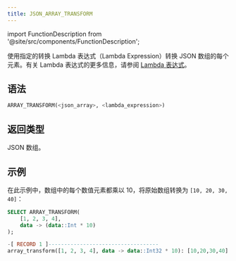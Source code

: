 ```yaml
---
title: JSON_ARRAY_TRANSFORM
---
```


import FunctionDescription from '@site/src/components/FunctionDescription';

<FunctionDescription description="引入或更新版本：v1.2.762"/>

使用指定的转换 Lambda 表达式（Lambda Expression）转换 JSON 数组的每个元素。有关 Lambda 表达式的更多信息，请参阅 [Lambda 表达式](/sql/sql-reference/stored-procedure-scripting/#lambda-表达式)。

## 语法

```sql
ARRAY_TRANSFORM(<json_array>, <lambda_expression>)
```

## 返回类型

JSON 数组。

## 示例

在此示例中，数组中的每个数值元素都乘以 10，将原始数组转换为 `[10, 20, 30, 40]`：

```sql
SELECT ARRAY_TRANSFORM(
    [1, 2, 3, 4],
    data -> (data::Int * 10)
);

-[ RECORD 1 ]-----------------------------------
array_transform([1, 2, 3, 4], data -> data::Int32 * 10): [10,20,30,40]
```

